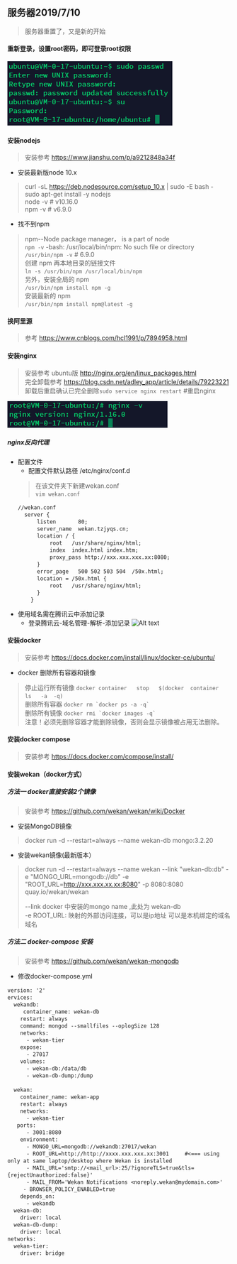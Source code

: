 ## 服务器2019/7/10
>服务器重置了，又是新的开始

#### 重新登录，设置root密码，即可登录root权限
![Alt text](./1562737372412.png)

#### 安装nodejs
>安装参考 https://www.jianshu.com/p/a9212848a34f

- 安装最新版node 10.x
> curl -sL https://deb.nodesource.com/setup_10.x | sudo -E bash -  
   sudo apt-get install -y nodejs  
   node -v # v10.16.0  
   npm -v #  v6.9.0  

- 找不到npm
>  npm--Node package manager， is a part of node  
>  `npm -v` -bash: /usr/local/bin/npm: No such file or directory  
>  `/usr/bin/npm -v` # 6.9.0  
> 创建 npm 再本地目录的链接文件    
  `ln -s /usr/bin/npm /usr/local/bin/npm`  
>另外，安装全局的 npm  
  `/usr/bin/npm install npm -g`  
>安装最新的 npm  
  `/usr/bin/npm install npm@latest -g`
#### 换阿里源
>参考 https://www.cnblogs.com/hcl1991/p/7894958.html

#### 安装nginx
> 安装参考 ubuntu版 http://nginx.org/en/linux_packages.html  
> 完全卸载参考 https://blog.csdn.net/adley_app/article/details/79223221  
> 卸载后重启确认已完全删除``` sudo service nginx restart ``` #重启nginx

![Alt text](./1562742709714.png)
##### nginx反向代理
- 配置文件
	- 配置文件默认路径  /etc/nginx/conf.d
	> 在该文件夹下新建wekan.conf  
  `vim wekan.conf`  
  ```
  //wekan.conf
	server {
	    listen       80;
		server_name  wekan.tzjyqs.cn;  
	    location / {
	        root   /usr/share/nginx/html;
	        index  index.html index.htm;
	        proxy_pass http://xxx.xxx.xxx.xx:8080;
	    }
	    error_page   500 502 503 504  /50x.html;
	    location = /50x.html {
	        root   /usr/share/nginx/html;
	    }
      }

- 使用域名需在腾讯云中添加记录
	- 登录腾讯云-域名管理-解析-添加记录
	![Alt text](./1562837961433.png)

	

#### 安装docker
> 安装参考 https://docs.docker.com/install/linux/docker-ce/ubuntu/

- docker 删除所有容器和镜像
>停止运行所有镜像 ``` docker container   stop   $(docker  container  ls   -a  -q) ```  
> 删除所有容器 ``` docker rm `docker ps -a -q` ```  
> 删除所有镜像 ``` docker rmi `docker images -q` ```  
> 注意！必须先删除容器才能删除镜像，否则会显示镜像被占用无法删除。
#### 安装docker compose
> 安装参考 https://docs.docker.com/compose/install/

#### 安装wekan（docker方式）
##### 方法一 docker直接安装2个镜像
> 安装参考 https://github.com/wekan/wekan/wiki/Docker

- 安装MongoDB镜像
> docker run -d --restart=always --name wekan-db mongo:3.2.20

- 安装wekan镜像(最新版本）
> docker run -d --restart=always --name wekan --link "wekan-db:db" -e "MONGO_URL=mongodb://db" -e "ROOT_URL=http://xxx.xxx.xx.xx:8080" -p 8080:8080 quay.io/wekan/wekan
>
> --link docker 中安装的mongo name ,此处为 wekan-db  
> -e ROOT_URL: 映射的外部访问连接，可以是ip地址 可以是本机绑定的域名域名

##### 方法二 docker-compose 安装
> 安装参考 https://github.com/wekan/wekan-mongodb

- 修改docker-compose.yml
```
version: '2'
ervices:
  wekandb:
     container_name: wekan-db
    restart: always
    command: mongod --smallfiles --oplogSize 128
    networks:
      - wekan-tier
    expose:
      - 27017
    volumes:
      - wekan-db:/data/db
      - wekan-db-dump:/dump

  wekan:
    container_name: wekan-app
    restart: always
    networks:
      - wekan-tier
   ports:
      - 3001:8080
    environment:
      - MONGO_URL=mongodb://wekandb:27017/wekan
	  - ROOT_URL=http://http://xxxx.xxx.xxx.xx:3001     #<=== using only at same laptop/desktop where Wekan is installed
      - MAIL_URL='smtp://<mail_url>:25/?ignoreTLS=true&tls={rejectUnauthorized:false}'
      - MAIL_FROM='Wekan Notifications <noreply.wekan@mydomain.com>'
     - BROWSER_POLICY_ENABLED=true
    depends_on:
      - wekandb
  wekan-db:
    driver: local
  wekan-db-dump:
    driver: local
networks:
  wekan-tier:
    driver: bridge
  ```